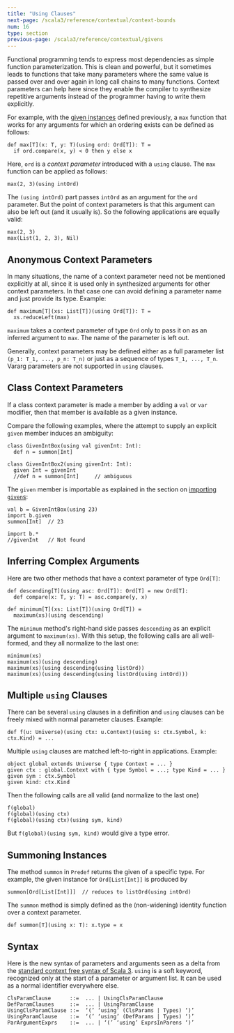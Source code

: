 ```yaml
---
title: "Using Clauses"
next-page: /scala3/reference/contextual/context-bounds
num: 16
type: section
previous-page: /scala3/reference/contextual/givens
---
```


<!-- THIS FILE HAS BEEN GENERATED BY SCALADOC PREPROCESSOR.
    The whole process of generation the docs can be found under this README: https://github.com/lampepfl/dotty/blob/master/docs/README.md
    The source file can be found here https://github.com/lampepfl/dotty/edit/master/docs/docs/reference/contextual/using-clauses.md
    NOTE THAT ANY CHANGES TO THIS FILE WILL BE OVERRIDEN BY PREPROCESSOR.
-->

Functional programming tends to express most dependencies as simple function parameterization.
This is clean and powerful, but it sometimes leads to functions that take many parameters where the same value is passed over and over again in long call chains to many
functions. Context parameters can help here since they enable the compiler to synthesize
repetitive arguments instead of the programmer having to write them explicitly.

For example, with the [given instances](./givens.html) defined previously,
a `max` function that works for any arguments for which an ordering exists can be defined as follows:

<div class="snippet" ><div class="buttons"></div><pre><code class="language-scala"><span id="0" class="" >def max[T](x: T, y: T)(using ord: Ord[T]): T =
</span><span id="1" class="" >  if ord.compare(x, y) &lt; 0 then y else x
</span></code></pre></div>

Here, `ord` is a _context parameter_ introduced with a `using` clause.
The `max` function can be applied as follows:

<div class="snippet" ><div class="buttons"></div><pre><code class="language-scala"><span id="0" class="" >max(2, 3)(using intOrd)
</span></code></pre></div>

The `(using intOrd)` part passes `intOrd` as an argument for the `ord` parameter. But the point of context parameters is that this argument can also be left out (and it usually is). So the following applications are equally valid:

<div class="snippet" ><div class="buttons"></div><pre><code class="language-scala"><span id="0" class="" >max(2, 3)
</span><span id="1" class="" >max(List(1, 2, 3), Nil)
</span></code></pre></div>

## Anonymous Context Parameters

In many situations, the name of a context parameter need not be
mentioned explicitly at all, since it is used only in synthesized arguments for
other context parameters. In that case one can avoid defining a parameter name
and just provide its type. Example:

<div class="snippet" ><div class="buttons"></div><pre><code class="language-scala"><span id="0" class="" >def maximum[T](xs: List[T])(using Ord[T]): T =
</span><span id="1" class="" >  xs.reduceLeft(max)
</span></code></pre></div>

`maximum` takes a context parameter of type `Ord` only to pass it on as an
inferred argument to `max`. The name of the parameter is left out.

Generally, context parameters may be defined either as a full parameter list `(p_1: T_1, ..., p_n: T_n)` or just as a sequence of types `T_1, ..., T_n`. Vararg parameters are not supported in `using` clauses.

## Class Context Parameters

If a class context parameter is made a member by adding a `val` or `var` modifier,
then that member is available as a given instance.

Compare the following examples, where the attempt to supply an explicit `given` member induces an ambiguity:

<div class="snippet" ><div class="buttons"></div><pre><code class="language-scala"><span id="0" class="" >class GivenIntBox(using val givenInt: Int):
</span><span id="1" class="" >  def n = summon[Int]
</span><span id="2" class="" >
</span><span id="3" class="" >class GivenIntBox2(using givenInt: Int):
</span><span id="4" class="" >  given Int = givenInt
</span><span id="5" class="" >  //def n = summon[Int]     // ambiguous
</span></code></pre></div>

The `given` member is importable as explained in the section on [importing `given`s](./given-imports.html):

<div class="snippet" ><div class="buttons"></div><pre><code class="language-scala"><span id="0" class="" >val b = GivenIntBox(using 23)
</span><span id="1" class="" >import b.given
</span><span id="2" class="" >summon[Int]  // 23
</span><span id="3" class="" >
</span><span id="4" class="" >import b.*
</span><span id="5" class="" >//givenInt   // Not found
</span></code></pre></div>

## Inferring Complex Arguments

Here are two other methods that have a context parameter of type `Ord[T]`:

<div class="snippet" ><div class="buttons"></div><pre><code class="language-scala"><span id="0" class="" >def descending[T](using asc: Ord[T]): Ord[T] = new Ord[T]:
</span><span id="1" class="" >  def compare(x: T, y: T) = asc.compare(y, x)
</span><span id="2" class="" >
</span><span id="3" class="" >def minimum[T](xs: List[T])(using Ord[T]) =
</span><span id="4" class="" >  maximum(xs)(using descending)
</span></code></pre></div>

The `minimum` method's right-hand side passes `descending` as an explicit argument to `maximum(xs)`.
With this setup, the following calls are all well-formed, and they all normalize to the last one:

<div class="snippet" ><div class="buttons"></div><pre><code class="language-scala"><span id="0" class="" >minimum(xs)
</span><span id="1" class="" >maximum(xs)(using descending)
</span><span id="2" class="" >maximum(xs)(using descending(using listOrd))
</span><span id="3" class="" >maximum(xs)(using descending(using listOrd(using intOrd)))
</span></code></pre></div>

## Multiple `using` Clauses

There can be several `using` clauses in a definition and `using` clauses can be freely mixed with normal parameter clauses. Example:

<div class="snippet" ><div class="buttons"></div><pre><code class="language-scala"><span id="0" class="" >def f(u: Universe)(using ctx: u.Context)(using s: ctx.Symbol, k: ctx.Kind) = ...
</span></code></pre></div>

Multiple `using` clauses are matched left-to-right in applications. Example:

<div class="snippet" ><div class="buttons"></div><pre><code class="language-scala"><span id="0" class="" >object global extends Universe { type Context = ... }
</span><span id="1" class="" >given ctx : global.Context with { type Symbol = ...; type Kind = ... }
</span><span id="2" class="" >given sym : ctx.Symbol
</span><span id="3" class="" >given kind: ctx.Kind
</span></code></pre></div>

Then the following calls are all valid (and normalize to the last one)

<div class="snippet" ><div class="buttons"></div><pre><code class="language-scala"><span id="0" class="" >f(global)
</span><span id="1" class="" >f(global)(using ctx)
</span><span id="2" class="" >f(global)(using ctx)(using sym, kind)
</span></code></pre></div>

But `f(global)(using sym, kind)` would give a type error.

## Summoning Instances

The method `summon` in `Predef` returns the given of a specific type. For example,
the given instance for `Ord[List[Int]]` is produced by

<div class="snippet" ><div class="buttons"></div><pre><code class="language-scala"><span id="0" class="" >summon[Ord[List[Int]]]  // reduces to listOrd(using intOrd)
</span></code></pre></div>

The `summon` method is simply defined as the (non-widening) identity function over a context parameter.

<div class="snippet" ><div class="buttons"></div><pre><code class="language-scala"><span id="0" class="" >def summon[T](using x: T): x.type = x
</span></code></pre></div>

## Syntax

Here is the new syntax of parameters and arguments seen as a delta from the [standard context free syntax of Scala 3](../syntax.html). `using` is a soft keyword, recognized only at the start of a parameter or argument list. It can be used as a normal identifier everywhere else.

```
ClsParamClause      ::=  ... | UsingClsParamClause
DefParamClauses     ::=  ... | UsingParamClause
UsingClsParamClause ::=  ‘(’ ‘using’ (ClsParams | Types) ‘)’
UsingParamClause    ::=  ‘(’ ‘using’ (DefParams | Types) ‘)’
ParArgumentExprs    ::=  ... | ‘(’ ‘using’ ExprsInParens ‘)’
```

